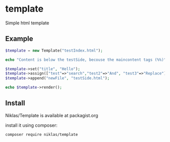 # template
Simple html template

## Example
```php
$template = new Template("testIndex.html");

echo "Content is below the testSide, becouse the maincontent tags (%%)";

$template->set("title", "Hello");
$template->assign(["test"=>"search","test2"=>"And", "test3"=>"Replace"]);
$template->append("newFile", "testSide.html");

echo $template->render();
```

## Install

Niklas/Template is available at packagist.org

install it using composer:

```
composer require niklas/template
```
